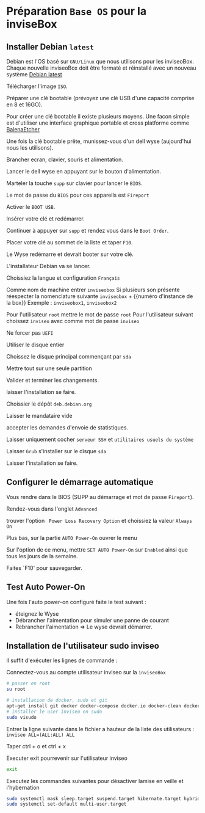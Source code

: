 # Préparation `Base OS` pour la inviseBox

## Installer Debian `latest`

Debian est l'OS basé sur `GNU/Linux` que nous utilisons pour les inviseoBox.
Chaque nouvelle inviseoBox doit être formaté et réinstallé avec un nouveau système [Debian latest](https://www.debian.org/download)

Télécharger l'image `ISO`.

Préparer une clé bootable (prévoyez une clé USB d'une capacité comprise en 8 et 16GO).

Pour créer une clé bootable il existe plusieurs moyens.
Une facon simple est d'utiliser une interface graphique portable et cross platforme comme [BalenaEtcher](https://etcher.balena.io/)

Une fois la clé bootable prête, munissez-vous d'un dell wyse (aujourd'hui nous les utilisons).

Brancher ecran, clavier, souris et alimentation.

Lancer le dell wyse en appuyant sur le bouton d'alimentation.

Marteler la touche `supp` sur clavier pour lancer le `BIOS`.

Le mot de passe du `BIOS` pour ces appareils est `Fireport`

Activer le `BOOT USB`.

Insérer votre clé et redémarrer.

Continuer à appuyer sur `supp` et rendez vous dans le `Boot Order`.

Placer votre clé au sommet de la liste et taper `F10`.

Le Wyse redémarre et devrait booter sur votre clé.

L'installateur Debian va se lancer.

Choissiez la langue et configuration `Français`

Comme nom de machine entrer `inviseobox` Si plusieurs son présente réespecter la nomenclature suivante `inviseobox` + {{numéro d'instance de la box}}
Exemple : `inviseobox1`, `inviseobox2`

Pour l'utilisateur `root` mettre le mot de passe `root`
Pour l'utilisateur suivant choissez `inviseo` avec comme mot de passe `inviseo`

Ne forcer pas `UEFI`

Utiliser le disque entier

Choissez le disque principal commençant par `sda`

Mettre tout sur une seule partition

Valider et terminer les changements.

laisser l'installation se faire.

Choissier le dépôt `deb.debian.org`

Laisser le mandataire vide

accepter les demandes d'envoie de statistiques.

Laisser uniquement cocher `serveur SSH` et `utilitaires usuels du système`

Laisser `Grub` s'installer sur le disque `sda`

Laisser l'installation se faire.

## Configurer le démarrage automatique

Vous rendre dans le BIOS (SUPP au démarrage et mot de passe `Fireport`).

Rendez-vous dans l'onglet `Advanced`

trouver l'option ` Power Loss Recovery Option` et choissiez la valeur `Always On`

Plus bas, sur la partie `AUTO Power-On` ouvrer le menu

Sur l'option de ce menu, mettre `SET AUTO Power-On` sur `Enabled` ainsi que tous les jours de la semaine.

Faites `F10' pour sauvegarder.


## Test Auto Power-On

Une fois l'auto power-on configuré faite le test suivant : 
- éteignez le Wyse
- Débrancher l'aimentation pour simuler une panne de courant
- Rebrancher l'aimentation
=> Le wyse devrait démarrer.

## Installation de l'utilisateur sudo inviseo

Il suffit d'exécuter les lignes de commande :

Connectez-vous au compte utilisateur inviseo sur la `inviseoBox`

```bash
# passer en root
su root
```

```bash
# installation de docker, sudo et git
apt-get install git docker docker-compose docker.io docker-clean docker-doc docker-registry sudo -y
# installer le user inviseo en sudo
sudo visudo
```

Entrer la ligne suivante dans le fichier a hauteur de la liste des utilisateurs :
`inviseo ALL=(ALL:ALL) ALL`

Taper ctrl + o et ctrl + x

Executer exit pourrevenir sur l'utilisateur inviseo

```bash
exit
```

Executez les commandes suivantes pour désactiver lamise en veille et l'hybernation

```bash
sudo systemctl mask sleep.target suspend.target hibernate.target hybrid-sleep.target
sudo systemctl set-default multi-user.target
```